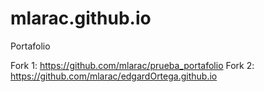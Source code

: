 # mlarac.github.io
Portafolio

Fork 1: https://github.com/mlarac/prueba_portafolio
Fork 2: https://github.com/mlarac/edgardOrtega.github.io
